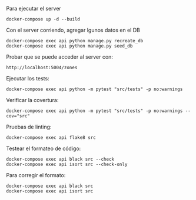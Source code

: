 Para ejecutar el server

```
docker-compose up -d --build
```

Con el server corriendo, agregar lgunos datos en el DB
```
docker-compose exec api python manage.py recreate_db
docker-compose exec api python manage.py seed_db
```

Probar que se puede acceder al server con:
```
http://localhost:5004/zones
``` 

Ejecutar los tests:
```
docker-compose exec api python -m pytest "src/tests" -p no:warnings
```

Verificar la covertura:
```
docker-compose exec api python -m pytest "src/tests" -p no:warnings --cov="src"
```

Pruebas de linting:
```
docker-compose exec api flake8 src
```

Testear el formateo de código:
```
docker-compose exec api black src --check
docker-compose exec api isort src --check-only
```
Para corregir el formato:
```
docker-compose exec api black src
docker-compose exec api isort src
```


